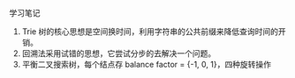 学习笔记
1. Trie 树的核心思想是空间换时间，利用字符串的公共前缀来降低查询时间的开销。
2. 回溯法采用试错的思想，它尝试分步的去解决一个问题。
3. 平衡二叉搜索树，每个结点存 balance factor = {-1, 0, 1}，四种旋转操作